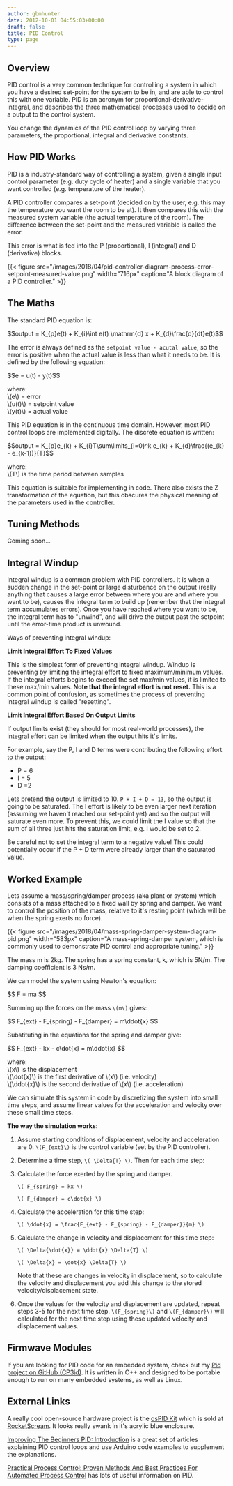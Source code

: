 ```yaml
---
author: gbmhunter
date: 2012-10-01 04:55:03+00:00
draft: false
title: PID Control
type: page
---
```


## Overview

PID control is a very common technique for controlling a system in which you have a desired set-point for the system to be in, and are able to control this with one variable. PID is an acronym for proportional-derivative-integral, and describes the three mathematical processes used to decide on a output to the control system.

You change the dynamics of the PID control loop by varying three parameters, the proportional, integral and derivative constants.

## How PID Works

PID is a industry-standard way of controlling a system, given a single input control parameter (e.g. duty cycle of heater) and a single variable that you want controlled (e.g. temperature of the heater).

A PID controller compares a set-point (decided on by the user, e.g. this may the temperature you want the room to be at). It then compares this with the measured system variable (the actual temperature of the room). The difference between the set-point and the measured variable is called the error.

This error is what is fed into the P (proportional), I (integral) and D (derivative) blocks.


{{< figure src="/images/2018/04/pid-controller-diagram-process-error-setpoint-measured-value.png" width="716px" caption="A block diagram of a PID controller."  >}}

## The Maths

The standard PID equation is:

<div>$$output = K_{p}e(t) + K_{i}\int e(t) \mathrm{d} x + K_{d}\frac{d}{dt}e(t)$$</div>

The error is always defined as the `setpoint value - acutal value`, so the error is positive when the actual value is less than what it needs to be. It is defined by the following equation:

<div>$$e = u(t) - y(t)$$</div>

<p class="centered">
	where:<br>
	\(e\) = error<br>
	\(u(t)\) = setpoint value<br>
	\(y(t)\) = actual value<br>
</p>

This PID equation is in the continuous time domain. However, most PID control loops are implemented digitally. The discrete equation is written:

<div>$$output = K_{p}e_{k} + K_{i}T\sum\limits_{i=0}^k e_{k} + K_{d}\frac{(e_{k} - e_{k-1})}{T}$$</div>

<p class="centered">
	where:<br>
	\(T\) is the time period between samples<br>
</p>

This equation is suitable for implementing in code. There also exists the Z transformation of the equation, but this obscures the physical meaning of the parameters used in the controller.

## Tuning Methods

Coming soon...

## Integral Windup

Integral windup is a common problem with PID controllers. It is when a sudden change in the set-point or large disturbance on the output (really anything that causes a large error between where you are and where you want to be), causes the integral term to build up (remember that the integral term accumulates errors). Once you have reached where you want to be, the integral term has to "unwind", and will drive the output past the setpoint until the error-time product is unwound.

Ways of preventing integral windup:

**Limit Integral Effort To Fixed Values**

This is the simplest form of preventing integral windup. Windup is preventing by limiting the integral effort to fixed maximum/minimum values. If the integral efforts begins to exceed the set max/min values, it is limited to these max/min values. **Note that the integral effort is not reset.** This is a common point of confusion, as sometimes the process of preventing integral windup is called "resetting".

**Limit Integral Effort Based On Output Limits**

If output limits exist (they should for most real-world processes), the integral effort can be limited when the output hits it's limits.

For example, say the P, I and D terms were contributing the following effort to the output:

* P = 6
* I = 5
* D =2

Lets pretend the output is limited to 10. `P + I + D = 13`, so the output is going to be saturated. The I effort is likely to be even larger next iteration (assuming we haven't reached our set-point yet) and so the output will saturate even more. To prevent this, we could limit the I value so that the sum of all three just hits the saturation limit, e.g. I would be set to 2.

Be careful not to set the integral term to a negative value! This could potentially occur if the P + D term were already larger than the saturated value.

## Worked Example

Lets assume a mass/spring/damper process (aka plant or system) which consists of a mass attached to a fixed wall by spring and damper. We want to control the position of the mass, relative to it's resting point (which will be when the spring exerts no force).

{{< figure src="/images/2018/04/mass-spring-damper-system-diagram-pid.png" width="583px" caption="A mass-spring-damper system, which is commonly used to demonstrate PID control and appropriate tuning."  >}}

The mass m is 2kg. The spring has a spring constant, k, which is 5N/m. The damping coefficient is 3 Ns/m.

We can model the system using Newton's equation:

<div>$$ F = ma $$</div>

Summing up the forces on the mass `\(m\)` gives:

<div>$$ F_{ext} - F_{spring} - F_{damper} = m\ddot{x} $$</div>

Substituting in the equations for the spring and damper give:

<div>$$ F_{ext} - kx - c\dot{x} = m\ddot{x} $$</div>

<p class="centered">
	where:<br>
	\(x\) is the displacement<br>
	\(\dot{x}\) is the first derivative of \(x\) (i.e. velocity)<br>
	\(\ddot{x}\) is the second derivative of \(x\) (i.e. acceleration)<br>
 </p>

We can simulate this system in code by discretizing the system into small time steps, and assume linear values for the acceleration and velocity over these small time steps.

**The way the simulation works:**

1. Assume starting conditions of displacement, velocity and acceleration are 0. `\(F_{ext}\)` is the control variable (set by the PID controller).

2. Determine a time step, `\( \Delta{T} \)`. Then for each time step:

3. Calculate the force exerted by the spring and damper.  

	`\( F_{spring} = kx \)`

 	`\( F_{damper} = c\dot{x} \)`

4. Calculate the acceleration for this time step:  

	`\( \ddot{x} = \frac{F_{ext} - F_{spring} - F_{damper}}{m} \)`

5. Calculate the change in velocity and displacement for this time step:  

	`\( \Delta{\dot{x}} = \ddot{x} \Delta{T} \)`

	`\( \Delta{x} = \dot{x} \Delta{T} \)`
   
	Note that these are changes in velocity in displacement, so to calculate the velocity and displacement you add this change to the stored velocity/displacement state.

6. Once the values for the velocity and displacement are updated, repeat steps 3-5 for the next time step. `\(F_{spring}\)` and `\(F_{damper}\)` will calculated for the next time step using these updated velocity and displacement values.

## Firmwave Modules

If you are looking for PID code for an embedded system, check out my [Pid project on GitHub (CP3id)](https://github.com/gbmhunter/CP3id). It is written in C++ and designed to be portable enough to run on many embedded systems, as well as Linux.

## External Links

A really cool open-source hardware project is the [osPID Kit](http://www.rocketscream.com/shop/ospid-kit) which is sold at [RocketScream](http://www.rocketscream.com). It looks really swank in it's acrylic blue enclosure.

[Improving The Beginners PID: Introduction](http://brettbeauregard.com/blog/2011/04/improving-the-beginners-pid-introduction/) is a great set of articles explaining PID control loops and use Arduino code examples to supplement the explanations.

[Practical Process Control: Proven Methods And Best Practices For Automated Process Control](http://controlguru.com/) has lots of useful information on PID.
